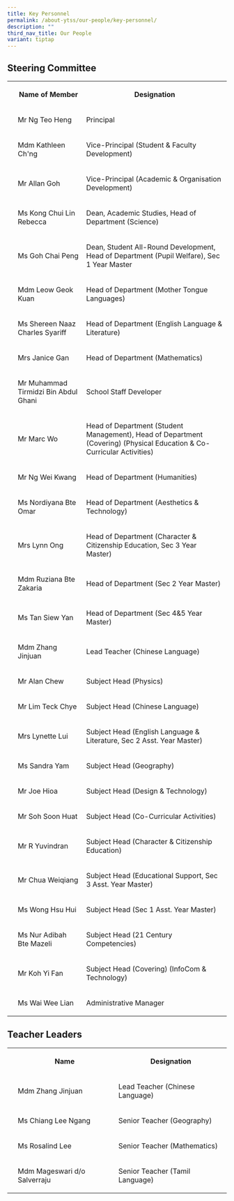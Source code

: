 ```yaml
---
title: Key Personnel
permalink: /about-ytss/our-people/key-personnel/
description: ""
third_nav_title: Our People
variant: tiptap
---
```

<h2><strong>Steering Committee</strong></h2>
<table style="minWidth: 75px">
<colgroup>
<col>
<col>
<col>
</colgroup>
<tbody>
<tr>
<th rowspan="1" colspan="1">
<p></p>
</th>
<th rowspan="1" colspan="1">
<p>Name of Member</p>
</th>
<th rowspan="1" colspan="1">
<p>Designation</p>
</th>
</tr>
<tr>
<td rowspan="1" colspan="1">
<p></p>
</td>
<td rowspan="1" colspan="1">
<p>Mr Ng Teo Heng</p>
</td>
<td rowspan="1" colspan="1">
<p>Principal</p>
</td>
</tr>
<tr>
<td rowspan="1" colspan="1">
<p></p>
</td>
<td rowspan="1" colspan="1">
<p>Mdm Kathleen Ch'ng</p>
</td>
<td rowspan="1" colspan="1">
<p>Vice-Principal (Student &amp; Faculty Development)</p>
</td>
</tr>
<tr>
<td rowspan="1" colspan="1">
<p></p>
</td>
<td rowspan="1" colspan="1">
<p>Mr Allan Goh</p>
</td>
<td rowspan="1" colspan="1">
<p>Vice-Principal (Academic &amp; Organisation Development)</p>
</td>
</tr>
<tr>
<td rowspan="1" colspan="1">
<p></p>
</td>
<td rowspan="1" colspan="1">
<p>Ms Kong Chui Lin Rebecca</p>
</td>
<td rowspan="1" colspan="1">
<p>Dean, Academic Studies, Head of Department (Science)</p>
</td>
</tr>
<tr>
<td rowspan="1" colspan="1">
<p></p>
</td>
<td rowspan="1" colspan="1">
<p>Ms Goh Chai Peng</p>
</td>
<td rowspan="1" colspan="1">
<p>Dean, Student All-Round Development, Head of Department (Pupil Welfare),
Sec 1 Year Master</p>
</td>
</tr>
<tr>
<td rowspan="1" colspan="1">
<p></p>
</td>
<td rowspan="1" colspan="1">
<p>Mdm Leow Geok Kuan</p>
</td>
<td rowspan="1" colspan="1">
<p>Head of Department (Mother Tongue Languages)</p>
</td>
</tr>
<tr>
<td rowspan="1" colspan="1">
<p></p>
</td>
<td rowspan="1" colspan="1">
<p>Ms Shereen Naaz Charles Syariff</p>
</td>
<td rowspan="1" colspan="1">
<p>Head of Department (English Language &amp; Literature)</p>
</td>
</tr>
<tr>
<td rowspan="1" colspan="1">
<p></p>
</td>
<td rowspan="1" colspan="1">
<p>Mrs Janice Gan</p>
</td>
<td rowspan="1" colspan="1">
<p>Head of Department (Mathematics)</p>
</td>
</tr>
<tr>
<td rowspan="1" colspan="1">
<p></p>
</td>
<td rowspan="1" colspan="1">
<p>Mr Muhammad Tirmidzi Bin Abdul Ghani</p>
</td>
<td rowspan="1" colspan="1">
<p>School Staff Developer</p>
</td>
</tr>
<tr>
<td rowspan="1" colspan="1">
<p></p>
</td>
<td rowspan="1" colspan="1">
<p>Mr Marc Wo</p>
</td>
<td rowspan="1" colspan="1">
<p>Head of Department (Student Management), Head of Department (Covering)
(Physical Education &amp; Co-Curricular Activities)</p>
</td>
</tr>
<tr>
<td rowspan="1" colspan="1">
<p></p>
</td>
<td rowspan="1" colspan="1">
<p>Mr Ng Wei Kwang</p>
</td>
<td rowspan="1" colspan="1">
<p>Head of Department (Humanities)</p>
</td>
</tr>
<tr>
<td rowspan="1" colspan="1">
<p></p>
</td>
<td rowspan="1" colspan="1">
<p>Ms Nordiyana Bte Omar</p>
</td>
<td rowspan="1" colspan="1">
<p>Head of Department (Aesthetics &amp; Technology)</p>
</td>
</tr>
<tr>
<td rowspan="1" colspan="1">
<p></p>
</td>
<td rowspan="1" colspan="1">
<p>Mrs Lynn Ong</p>
</td>
<td rowspan="1" colspan="1">
<p>Head of Department (Character &amp; Citizenship Education, Sec 3 Year
Master)</p>
</td>
</tr>
<tr>
<td rowspan="1" colspan="1">
<p></p>
</td>
<td rowspan="1" colspan="1">
<p>Mdm Ruziana Bte Zakaria</p>
</td>
<td rowspan="1" colspan="1">
<p>Head of Department (Sec 2 Year Master)</p>
</td>
</tr>
<tr>
<td rowspan="1" colspan="1">
<p></p>
</td>
<td rowspan="1" colspan="1">
<p>Ms Tan Siew Yan</p>
</td>
<td rowspan="1" colspan="1">
<p>Head of Department (Sec 4&amp;5 Year Master)</p>
</td>
</tr>
<tr>
<td rowspan="1" colspan="1">
<p></p>
</td>
<td rowspan="1" colspan="1">
<p>Mdm Zhang Jinjuan</p>
</td>
<td rowspan="1" colspan="1">
<p>Lead Teacher (Chinese Language)</p>
</td>
</tr>
<tr>
<td rowspan="1" colspan="1">
<p></p>
</td>
<td rowspan="1" colspan="1">
<p>Mr Alan Chew</p>
</td>
<td rowspan="1" colspan="1">
<p>Subject Head (Physics)</p>
</td>
</tr>
<tr>
<td rowspan="1" colspan="1">
<p></p>
</td>
<td rowspan="1" colspan="1">
<p>Mr Lim Teck Chye</p>
</td>
<td rowspan="1" colspan="1">
<p>Subject Head (Chinese Language)</p>
</td>
</tr>
<tr>
<td rowspan="1" colspan="1">
<p></p>
</td>
<td rowspan="1" colspan="1">
<p>Mrs Lynette Lui</p>
</td>
<td rowspan="1" colspan="1">
<p>Subject Head (English Language &amp; Literature, Sec 2 Asst. Year Master)</p>
</td>
</tr>
<tr>
<td rowspan="1" colspan="1">
<p></p>
</td>
<td rowspan="1" colspan="1">
<p>Ms Sandra Yam</p>
</td>
<td rowspan="1" colspan="1">
<p>Subject Head (Geography)</p>
</td>
</tr>
<tr>
<td rowspan="1" colspan="1">
<p></p>
</td>
<td rowspan="1" colspan="1">
<p>Mr Joe Hioa</p>
</td>
<td rowspan="1" colspan="1">
<p>Subject Head (Design &amp; Technology)</p>
</td>
</tr>
<tr>
<td rowspan="1" colspan="1">
<p></p>
</td>
<td rowspan="1" colspan="1">
<p>Mr Soh Soon Huat</p>
</td>
<td rowspan="1" colspan="1">
<p>Subject Head (Co-Curricular Activities)</p>
</td>
</tr>
<tr>
<td rowspan="1" colspan="1">
<p></p>
</td>
<td rowspan="1" colspan="1">
<p>Mr R Yuvindran</p>
</td>
<td rowspan="1" colspan="1">
<p>Subject Head (Character &amp; Citizenship Education)</p>
</td>
</tr>
<tr>
<td rowspan="1" colspan="1">
<p></p>
</td>
<td rowspan="1" colspan="1">
<p>Mr Chua Weiqiang</p>
</td>
<td rowspan="1" colspan="1">
<p>Subject Head (Educational Support, Sec 3 Asst. Year Master)</p>
</td>
</tr>
<tr>
<td rowspan="1" colspan="1">
<p></p>
</td>
<td rowspan="1" colspan="1">
<p>Ms Wong Hsu Hui</p>
</td>
<td rowspan="1" colspan="1">
<p>Subject Head (Sec 1 Asst. Year Master)</p>
</td>
</tr>
<tr>
<td rowspan="1" colspan="1">
<p></p>
</td>
<td rowspan="1" colspan="1">
<p>Ms Nur Adibah Bte Mazeli</p>
</td>
<td rowspan="1" colspan="1">
<p>Subject Head (21 Century Competencies)</p>
</td>
</tr>
<tr>
<td rowspan="1" colspan="1">
<p></p>
</td>
<td rowspan="1" colspan="1">
<p>Mr Koh Yi Fan</p>
</td>
<td rowspan="1" colspan="1">
<p>Subject Head (Covering) (InfoCom &amp; Technology)</p>
</td>
</tr>
<tr>
<td rowspan="1" colspan="1">
<p></p>
</td>
<td rowspan="1" colspan="1">
<p>Ms Wai Wee Lian</p>
</td>
<td rowspan="1" colspan="1">
<p>Administrative Manager</p>
</td>
</tr>
</tbody>
</table>
<h2><strong>Teacher Leaders</strong></h2>
<table style="minWidth: 75px">
<colgroup>
<col>
<col>
<col>
</colgroup>
<tbody>
<tr>
<th rowspan="1" colspan="1">
<p></p>
</th>
<th rowspan="1" colspan="1">
<p>Name</p>
</th>
<th rowspan="1" colspan="1">
<p>Designation</p>
</th>
</tr>
<tr>
<td rowspan="1" colspan="1">
<p></p>
</td>
<td rowspan="1" colspan="1">
<p>Mdm Zhang Jinjuan</p>
</td>
<td rowspan="1" colspan="1">
<p>Lead Teacher (Chinese Language)</p>
</td>
</tr>
<tr>
<td rowspan="1" colspan="1">
<p></p>
</td>
<td rowspan="1" colspan="1">
<p>Ms Chiang Lee Ngang</p>
</td>
<td rowspan="1" colspan="1">
<p>Senior Teacher (Geography)</p>
</td>
</tr>
<tr>
<td rowspan="1" colspan="1">
<p></p>
</td>
<td rowspan="1" colspan="1">
<p>Ms Rosalind Lee</p>
</td>
<td rowspan="1" colspan="1">
<p>Senior Teacher (Mathematics)</p>
</td>
</tr>
<tr>
<td rowspan="1" colspan="1">
<p></p>
</td>
<td rowspan="1" colspan="1">
<p>Mdm Mageswari d/o Salverraju</p>
</td>
<td rowspan="1" colspan="1">
<p>Senior Teacher (Tamil Language)</p>
</td>
</tr>
</tbody>
</table>
<p></p>
<p></p>